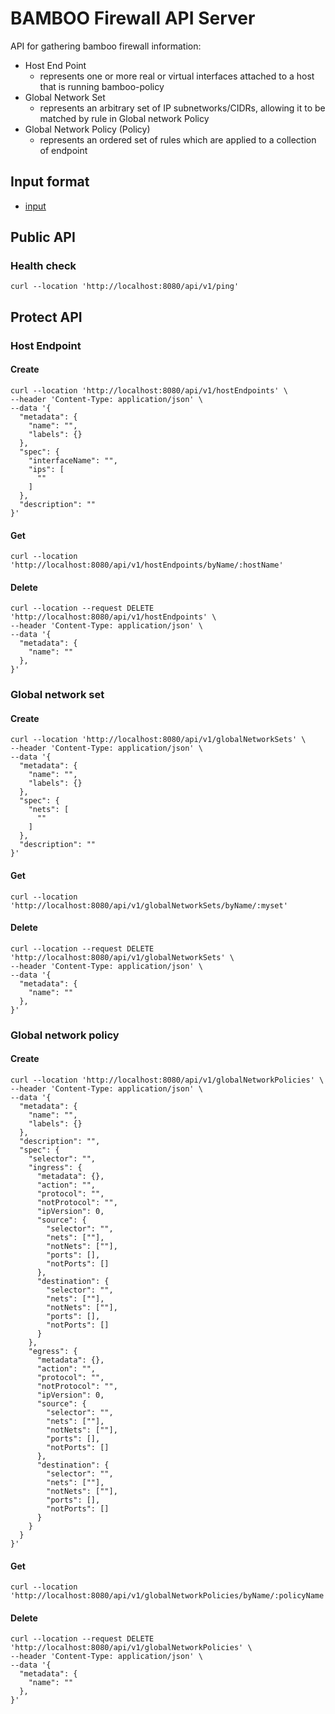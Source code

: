 # BAMBOO Firewall API Server

API for gathering bamboo firewall information:

* Host End Point
  * represents one or more real or virtual interfaces attached to a host that is running bamboo-policy
* Global Network Set
  * represents an arbitrary set of IP subnetworks/CIDRs, allowing it to be matched by rule in Global network Policy
* Global Network Policy (Policy)
  * represents an ordered set of rules which are applied to a collection of endpoint

## Input format
- [input](./usecase.md#api)

## Public API
### Health check
```curl
curl --location 'http://localhost:8080/api/v1/ping'
```

## Protect API
### Host Endpoint
#### Create
```curl
curl --location 'http://localhost:8080/api/v1/hostEndpoints' \
--header 'Content-Type: application/json' \
--data '{
  "metadata": {
    "name": "",
    "labels": {}
  },
  "spec": {
    "interfaceName": "",
    "ips": [
      ""
    ]
  },
  "description": ""
}'
```

#### Get
```curl
curl --location 'http://localhost:8080/api/v1/hostEndpoints/byName/:hostName'
```

#### Delete
```curl
curl --location --request DELETE 'http://localhost:8080/api/v1/hostEndpoints' \
--header 'Content-Type: application/json' \
--data '{
  "metadata": {
    "name": ""
  },
}'
```

### Global network set
#### Create
```curl
curl --location 'http://localhost:8080/api/v1/globalNetworkSets' \
--header 'Content-Type: application/json' \
--data '{
  "metadata": {
    "name": "",
    "labels": {}
  },
  "spec": {
    "nets": [
      ""
    ]
  },
  "description": ""
}'
```

#### Get
```curl
curl --location 'http://localhost:8080/api/v1/globalNetworkSets/byName/:myset'
```

#### Delete
```curl
curl --location --request DELETE 'http://localhost:8080/api/v1/globalNetworkSets' \
--header 'Content-Type: application/json' \
--data '{
  "metadata": {
    "name": ""
  },
}'
```

### Global network policy
#### Create
```curl
curl --location 'http://localhost:8080/api/v1/globalNetworkPolicies' \
--header 'Content-Type: application/json' \
--data '{
  "metadata": {
    "name": "",
    "labels": {}
  },
  "description": "",
  "spec": {
    "selector": "",
    "ingress": {
      "metadata": {},
      "action": "",
      "protocol": "",
      "notProtocol": "",
      "ipVersion": 0,
      "source": {
        "selector": "",
        "nets": [""],
        "notNets": [""],
        "ports": [],
        "notPorts": []
      },
      "destination": {
        "selector": "",
        "nets": [""],
        "notNets": [""],
        "ports": [],
        "notPorts": []
      }
    },
    "egress": {
      "metadata": {},
      "action": "",
      "protocol": "",
      "notProtocol": "",
      "ipVersion": 0,
      "source": {
        "selector": "",
        "nets": [""],
        "notNets": [""],
        "ports": [],
        "notPorts": []
      },
      "destination": {
        "selector": "",
        "nets": [""],
        "notNets": [""],
        "ports": [],
        "notPorts": []
      }
    }
  }
}'
```

#### Get
```curl
curl --location 'http://localhost:8080/api/v1/globalNetworkPolicies/byName/:policyName'
```

#### Delete
```curl
curl --location --request DELETE 'http://localhost:8080/api/v1/globalNetworkPolicies' \
--header 'Content-Type: application/json' \
--data '{
  "metadata": {
    "name": ""
  },
}'
```
